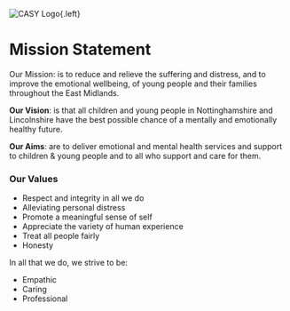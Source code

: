 ![CASY Logo](https://www.casy.org.uk/wp-content/themes/fcs/images/logo-2017-stack.svg){.left}

# Mission Statement
Our Mission: is to reduce and relieve the suffering and distress, and to improve the emotional wellbeing, of young people and their families throughout the East Midlands.

**Our Vision**: is that all children and young people in Nottinghamshire and Lincolnshire have the best possible chance of a mentally and emotionally healthy future.

**Our Aims**:  are to deliver emotional and mental health services and support to children & young people and to all who support and care for them.

### Our Values

- Respect and integrity in all we do
- Alleviating personal distress
- Promote a meaningful sense of self
- Appreciate the variety of human experience
- Treat all people fairly
- Honesty

In all that we do, we strive to be:

- Empathic
- Caring
- Professional
